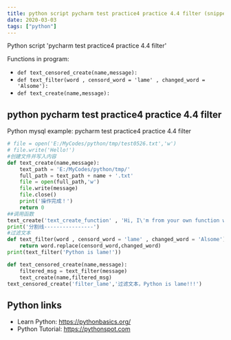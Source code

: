 ```yaml
---
title: python script pycharm test practice4 practice 4.4 filter (snippet)
date: 2020-03-03
tags: ["python"]
---
```

Python script 'pycharm test practice4 practice 4.4 filter'

Functions in program: 
* `def text_censored_create(name,message):`
* `def text_filter(word , censord_word = 'lame' , changed_word = 'Alsome'):`
* `def text_create(name,message):`

## python pycharm test practice4 practice 4.4 filter

Python mysql example: pycharm test practice4 practice 4.4 filter

```python
# file = open('E:/MyCodes/python/tmp/test0526.txt','w')
# file.write('Hello!')
#创建文件并写入内容
def text_create(name,message):
    text_path = 'E:/MyCodes/python/tmp/'
    full_path = text_path + name + '.txt'
    file = open(full_path,'w')
    file.write(message)
    file.close()
    print('操作完成！')
    return 0
##调用函数
text_create('text_create_function' , 'Hi, I\'m from your own function which named text_create in practice_4.4_filter.py')
print('分割线----------------')
#过滤文本
def text_filter(word , censord_word = 'lame' , changed_word = 'Alsome'):
    return word.replace(censord_word,changed_word)
print(text_filter('Python is lame!'))

def text_censored_create(name,message):
    filtered_msg = text_filter(message)
    text_create(name,filtered_msg)
text_censored_create('filter_lame','过滤文本，Python is lame!!!')


```

## Python links

- Learn Python: https://pythonbasics.org/
- Python Tutorial: https://pythonspot.com
